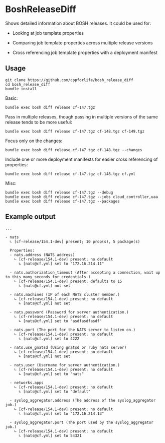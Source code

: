 # BoshReleaseDiff

Shows detailed information about BOSH releases. It could be used for:

- Looking at job template properties

- Comparing job template properties across multiple release versions

- Cross referencing job template properties with a deployment manifest


## Usage

```
git clone https://github.com/cppforlife/bosh_release_diff
cd bosh_release_diff
bundle install
```

Basic:

```
bundle exec bosh diff release cf-147.tgz
```

Pass in multiple releases, though passing in 
multiple versions of the same release tends to be more useful:

```
bundle exec bosh diff release cf-147.tgz cf-148.tgz cf-149.tgz
```

Focus only on the changes:

```
bundle exec bosh diff release cf-147.tgz cf-148.tgz --changes
```

Include one or more deployment manifests
for easier cross referencing of properties:

```
bundle exec bosh diff release cf-147.tgz cf-148.tgz cf.yml
```

Misc:

```
bundle exec bosh diff release cf-147.tgz --debug
bundle exec bosh diff release cf-147.tgz --jobs cloud_controller,uaa
bundle exec bosh diff release cf-147.tgz --packages
```


## Example output

```
...

- nats
  ∟ [cf-release/154.1-dev] present; 10 prop(s), 5 package(s)

  Properties: 
  - nats.address (NATS address)
    ∟ [cf-release/154.1-dev] present; no default
      ∟ [nats@cf.yml] set to "172.16.214.11"

  - nats.authorization_timeout (After accepting a connection, wait up to this many seconds for credentials.)
    ∟ [cf-release/154.1-dev] present; defaults to 15
      ∟ [nats@cf.yml] not set

  - nats.machines (IP of each NATS cluster member.)
    ∟ [cf-release/154.1-dev] present; no default
      ∟ [nats@cf.yml] not set

  - nats.password (Password for server authentication.)
    ∟ [cf-release/154.1-dev] present; no default
      ∟ [nats@cf.yml] set to "asdfasdfasdf"

  - nats.port (The port for the NATS server to listen on.)
    ∟ [cf-release/154.1-dev] present; no default
      ∟ [nats@cf.yml] set to 4222

  - nats.use_gnatsd (Using gnatsd or ruby nats server)
    ∟ [cf-release/154.1-dev] present; no default
      ∟ [nats@cf.yml] not set

  - nats.user (Username for server authentication.)
    ∟ [cf-release/154.1-dev] present; no default
      ∟ [nats@cf.yml] set to "nats"

  - networks.apps
    ∟ [cf-release/154.1-dev] present; no default
      ∟ [nats@cf.yml] set to "default"

  - syslog_aggregator.address (The address of the syslog_aggregator job.)
    ∟ [cf-release/154.1-dev] present; no default
      ∟ [nats@cf.yml] set to "172.16.214.13"

  - syslog_aggregator.port (The port used by the syslog_aggregator job.)
    ∟ [cf-release/154.1-dev] present; no default
      ∟ [nats@cf.yml] set to 54321

```
